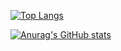 [![Top Langs](https://github-readme-stats.vercel.app/api/top-langs/?username=Saba3939&theme=dark
)](https://github.com/anuraghazra/github-readme-stats)

[![Anurag's GitHub stats](https://github-readme-stats.vercel.app/api?username=Saba3939&theme=dark&show_icons=true)](https://github.com/anuraghazra/github-readme-stats)
